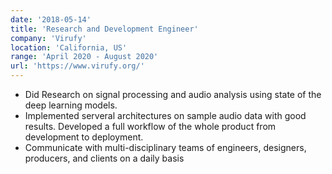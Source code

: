```yaml
---
date: '2018-05-14'
title: 'Research and Development Engineer'
company: 'Virufy'
location: 'California, US'
range: 'April 2020 - August 2020'
url: 'https://www.virufy.org/'
---
```


 
- Did Research on signal processing and audio analysis using state of the deep learning models.
- Implemented serveral architectures on sample audio data with good results. Developed a full workflow of the whole product from development to deployment.
- Communicate with multi-disciplinary teams of engineers, designers, producers, and clients on a daily basis
